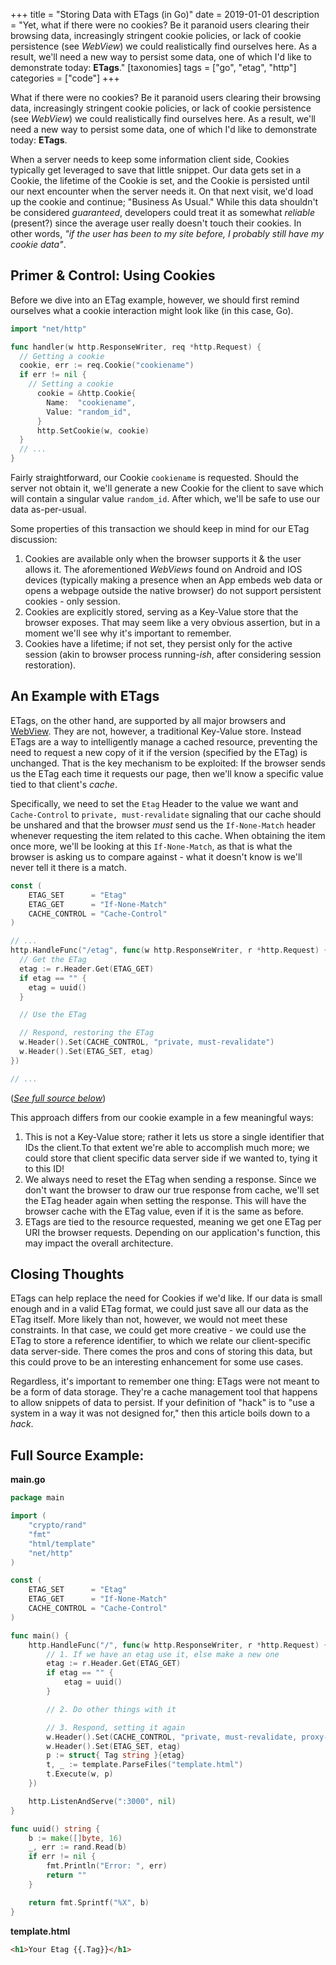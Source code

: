 +++
title = "Storing Data with ETags (in Go)"
date = 2019-01-01
description = "Yet, what if there were no cookies? Be it paranoid users clearing their browsing data, increasingly stringent cookie policies, or lack of cookie persistence (see _WebView_) we could realistically find ourselves here. As a result, we'll need a new way to persist some data, one of which I'd like to demonstrate today: **ETags**."
[taxonomies]
tags = ["go", "etag", "http"]
categories = ["code"]
+++

What if there were no cookies? Be it paranoid users clearing their browsing data, increasingly stringent cookie policies, or lack of cookie persistence (see _WebView_) we could realistically find ourselves here. As a result, we'll need a new way to persist some data, one of which I'd like to demonstrate today: **ETags**.<!-- more -->

When a server needs to keep some information client side, Cookies typically get leveraged to save that little snippet. Our data gets set in a Cookie, the lifetime of the Cookie is set, and the Cookie is persisted until our next encounter when the server needs it. On that next visit, we'd load up the cookie and continue; "Business As Usual." While this data shouldn't be considered _guaranteed_, developers could treat it as somewhat _reliable_ (present?) since the average user really doesn't touch their cookies. In other words, _"if the user has been to my site before, I probably still have my cookie data"_.

## Primer & Control: Using Cookies

Before we dive into an ETag example, however, we should first remind ourselves what a cookie interaction might look like (in this case, Go).

```go
import "net/http"

func handler(w http.ResponseWriter, req *http.Request) {
  // Getting a cookie
  cookie, err := req.Cookie("cookiename")
  if err != nil {
    // Setting a cookie
      cookie = &http.Cookie{
        Name:  "cookiename",
        Value: "random_id",
      }
      http.SetCookie(w, cookie)
  }
  // ...
}
```

Fairly straightforward, our Cookie `cookiename` is requested. Should the server not obtain it, we'll generate a new Cookie for the client to save which will contain a singular value `random_id`. After which, we'll be safe to use our data as-per-usual.

Some properties of this transaction we should keep in mind for our ETag discussion:

1. Cookies are available only when the browser supports it & the user allows it. The aforementioned _WebViews_ found on Android and IOS devices (typically making a presence when an App embeds web data or opens a webpage outside the native browser) do not support persistent cookies - only session.
2. Cookies are explicitly stored, serving as a Key-Value store that the browser exposes. That may seem like a very obvious assertion, but in a moment we'll see why it's important to remember.
3. Cookies have a lifetime; if not set, they persist only for the active session (akin to browser process running-_ish_, after considering session restoration).

## An Example with ETags

ETags, on the other hand, are supported by all major browsers and [WebView](https://developer.mozilla.org/en-US/docs/Web/HTTP/Headers/ETag#Browser_compatibility). They are not, however, a traditional Key-Value store. Instead ETags are a way to intelligently manage a cached resource, preventing the need to request a new copy of it if the version (specified by the ETag) is unchanged. That is the key mechanism to be exploited: If the browser sends us the ETag each time it requests our page, then we'll know a specific value tied to that client's _cache_.

Specifically, we need to set the `Etag` Header to the value we want and `Cache-Control` to `private, must-revalidate` signaling that our cache should be unshared and that the browser _must_ send us the `If-None-Match` header whenever requesting the item related to this cache. When obtaining the item once more, we'll be looking at this `If-None-Match`, as that is what the browser is asking us to compare against - what it doesn't know is we'll never tell it there is a match.

```go
const (
	ETAG_SET      = "Etag"
	ETAG_GET      = "If-None-Match"
	CACHE_CONTROL = "Cache-Control"
)

// ...
http.HandleFunc("/etag", func(w http.ResponseWriter, r *http.Request) {
  // Get the ETag
  etag := r.Header.Get(ETAG_GET)
  if etag == "" {
    etag = uuid()
  }

  // Use the ETag

  // Respond, restoring the ETag
  w.Header().Set(CACHE_CONTROL, "private, must-revalidate")
  w.Header().Set(ETAG_SET, etag)
})

// ...
```

([_See full source below_](#full-source-example))

This approach differs from our cookie example in a few meaningful ways:

1. This is not a Key-Value store; rather it lets us store a single identifier that IDs the client.To that extent we're able to accomplish much more; we could store that client specific data server side if we wanted to, tying it to this ID!
2. We always need to reset the ETag when sending a response. Since we don't want the browser to draw our true response from cache, we'll set the ETag header again when setting the response. This will have the browser cache with the ETag value, even if it is the same as before.
3. ETags are tied to the resource requested, meaning we get one ETag per URI the browser requests. Depending on our application's function, this may impact the overall architecture.

## Closing Thoughts

ETags can help replace the need for Cookies if we'd like. If our data is small enough and in a valid ETag format, we could just save all our data as the ETag itself. More likely than not, however, we would not meet these constraints. In that case, we could get more creative - we could use the ETag to store a reference identifier, to which we relate our client-specific data server-side. There comes the pros and cons of storing this data, but this could prove to be an interesting enhancement for some use cases.

Regardless, it's important to remember one thing: ETags were not meant to be a form of data storage. They're a cache management tool that happens to allow snippets of data to persist. If your definition of "hack" is to "use a system in a way it was not designed for," then this article boils down to a _hack_.

## Full Source Example:

**main.go**

```go
package main

import (
	"crypto/rand"
	"fmt"
	"html/template"
	"net/http"
)

const (
	ETAG_SET      = "Etag"
	ETAG_GET      = "If-None-Match"
	CACHE_CONTROL = "Cache-Control"
)

func main() {
	http.HandleFunc("/", func(w http.ResponseWriter, r *http.Request) {
		// 1. If we have an etag use it, else make a new one
		etag := r.Header.Get(ETAG_GET)
		if etag == "" {
			etag = uuid()
		}

		// 2. Do other things with it

		// 3. Respond, setting it again
		w.Header().Set(CACHE_CONTROL, "private, must-revalidate, proxy-revalidate")
		w.Header().Set(ETAG_SET, etag)
		p := struct{ Tag string }{etag}
		t, _ := template.ParseFiles("template.html")
		t.Execute(w, p)
	})

	http.ListenAndServe(":3000", nil)
}

func uuid() string {
	b := make([]byte, 16)
	_, err := rand.Read(b)
	if err != nil {
		fmt.Println("Error: ", err)
		return ""
	}

	return fmt.Sprintf("%X", b)
}
```

**template.html**

```html
<h1>Your Etag {{.Tag}}</h1>
```
